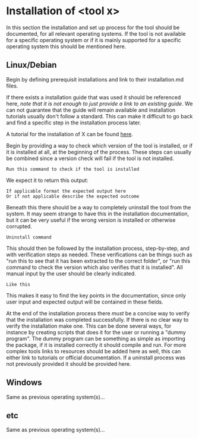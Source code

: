 # Installation of \<tool x>
In this section the installation and set up process for the tool should be documented, for all relevant operating systems. If the tool is not available for a specific operating system or if it is mainly supported for a specific operating system this should be mentioned here. 

## Linux/Debian
Begin by defining prerequisit installations and link to their installation.md files.

If there exists a installation guide that was used it should be referenced here, *note that it is not enough to just provide a link to an existing guide*. We can not guarantee that the guide will remain available and installation tutorials usually don't follow a standard. This can make it difficult to go back and find a specific step in the installation process later. 

A tutorial for the installation of X can be found [here](https://github.com/incognite-lab/Pepper-Controller).

Begin by providing a way to check which version of the tool is installed, or if it is installed at all, at the beginning of the process. These steps can usually be combined since a version check will fail if the tool is not installed.
```
Run this command to check if the tool is installed
```
We expect it to return this output:
```
If applicable format the expected output here
Or if not applicable describe the expected outcome
```

Beneath this there should be a way to completely uninstall the tool from the system. It may seem strange to have this in the installation documentation, but it can be very useful if the wrong version is installed or otherwise corrupted. 
```
Uninstall command
```

This should then be followed by the installation process, step-by-step, and with verification steps as needed. These verifications can be things such as "run this to see that it has been extracted to the correct folder", or "run this command to check the version which also verifies that it is installed". All manual input by the user should be clearly indicated.
```
Like this
```
This makes it easy to find the key points in the documentation, since only user input and expected output will be contained in these fields.

At the end of the installation process there *must* be a concise way to verify that the installation was completed successfully. If there is no clear way to verify the installation make one. This can be done several ways, for instance by creating scripts that does it for the user or running a "dummy program". The dummy program can be something as simple as importing the package, if it is installed correctly it should compile and run. For more complex tools links to resources should be added here as well, this can either link to tutorials or official documentation. If a uninstall process was not previously provided it should be provided here.



## Windows
Same as previous operating system(s)...
## etc
Same as previous operating system(s)...
